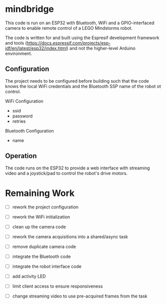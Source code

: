 # mindbridge

This code is run on an ESP32 with Bluetooth, WiFi and a GPIO-interfaced camera
to enable remote control of a LEGO Mindstorms robot.

The code is written for and built using the Espresif development framework and
tools (https://docs.espressif.com/projects/esp-idf/en/latest/esp32/index.html)
and not the higher-level Arduino environment.

## Configuration

The project needs to be configured before building such that the code knows
the local WiFi credentials and the Bluetooth SSP name of the robot ot control.

WiFi Configuration
* ssid
* password
* retries

Bluetooth Configuration
* name

## Operation

The code runs on the ESP32 to provide a web interface with streaming video
and a joystick/pad to control the robot's drive motors.

# Remaining Work

- [ ] rework the project configuration
- [ ] rework the WiFi initialization
- [ ] clean up the camera code
- [ ] rework the camera acquisitions into a shared/async task
- [ ] remove duplicate camera code
- [ ] integrate the Bluetooth code
- [ ] integrate the robot interface code
- [ ] add activity LED
- [ ] limit client access to ensure responsiveness
- [ ] change streaming video to use pre-acquired frames from the task

